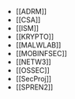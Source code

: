 - [[ADRM]]
- [[CSA]]
- [[ISM]]
- [[KRYPTO]]
- [[MALWLAB]]
- [[MOBINFSEC]]
- [[NETW3]]
- [[OSSEC]]
- [[SecProj]]
- [[SPREN2]]

